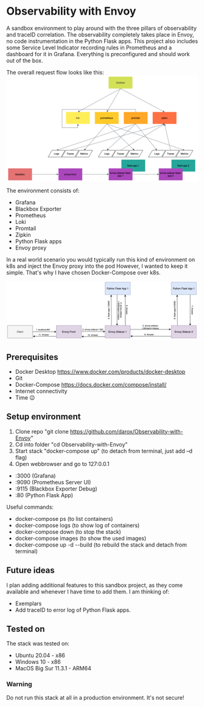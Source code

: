 # Observability with Envoy

A sandbox environment to play around with the three pillars of observability and traceID correlation. The observability completely takes place in Envoy, no code instrumentation in the Python Flask apps. This project also includes some Service Level Indicator recording rules in Prometheus and a dashboard for it in Grafana. Everything is preconfigured and should work out of the box. 


The overall request flow looks like this:
![Alt text](images/Overview.png?raw=true "Architecture")

The environment consists of:
- Grafana
- Blackbox Exporter
- Prometheus
- Loki
- Promtail
- Zipkin
- Python Flask apps
- Envoy proxy

In a real world scenario you would typically run this kind of environment on k8s and inject the Envoy proxy into the pod However, I wanted to keep it simple. That's why I have chosen Docker-Compose over k8s. 

![Alt text](images/requestflow.png?raw=true "Request flow")

## Prerequisites
- Docker Desktop https://www.docker.com/products/docker-desktop
- Git
- Docker-Compose https://docs.docker.com/compose/install/
- Internet connectivity
- Time 😉

## Setup environment
1. Clone repo "git clone https://github.com/darox/Observability-with-Envoy"
2. Cd into folder "cd Observability-with-Envoy"
3. Start stack "docker-compose up" (to detach from terminal, just add –d flag)
4. Open webbrowser and go to 127:0.0.1 
 - :3000 (Grafana)
 - :9090 (Prometheus Server UI)
 - :9115 (Blackbox Exporter Debug)
 - :80 (Python Flask App)

Useful commands:
- docker-compose ps (to list containers)
- docker-compose logs (to show log of containers)
- docker-compose down (to stop the stack)
- docker-compose images (to show the used images)
- docker-compose up -d --build (to rebuild the stack and detach from terminal)


## Future ideas

I plan adding additional features to this sandbox project, as they come available and whenever I have time to add them. I am thinking of:

- Exemplars 
- Add traceID to error log of Python Flask apps. 

## Tested on

The stack was tested on:
- Ubuntu 20.04 - x86
- Windows 10 - x86
- MacOS Big Sur 11.3.1 - ARM64


### Warning

Do not run this stack at all in a production environment. It's not secure!


